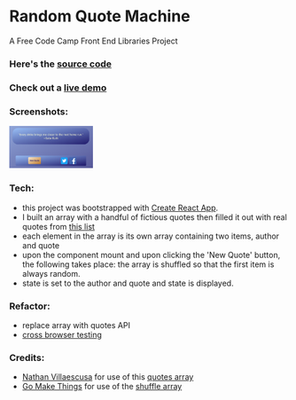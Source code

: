 # Random Quote Machine
A Free Code Camp Front End Libraries Project 

### Here's the [source code](https://github.com/will-sherman/random-quote-machine)
### Check out a [live demo](https://rqmfcc.netlify.com/) 

### Screenshots:
<!-- <img src="./screenshot_01.png" alt="example" width="10%" height="10%" style="border: none"> -->
<img src="./screenshot_02.png" alt="example" width="30%" height="30%" style="border: none">

### Tech:
 - this project was bootstrapped with [Create React App](https://github.com/facebook/create-react-app).
 - I built an array with a handful of fictious quotes then filled it out with real quotes from [this list](https://gist.github.com/signed0/d70780518341e1396e11)
 - each element in the array is its own array containing two items, author and quote
 - upon the component mount and upon clicking the 'New Quote' button, the following takes place:  the array is shuffled so that the first item is always random. 
 - state is set to the author and quote and state is displayed.
     
### Refactor: 
 - replace array with quotes API
 - [cross browser testing](https://developer.mozilla.org/en-US/docs/Learn/Tools_and_testing/Cross_browser_testing/Introduction)

### Credits:
- [Nathan Villaescusa](https://gist.github.com/signed0) for use of this [quotes array](https://gist.github.com/signed0/d70780518341e1396e11)
- [Go Make Things](https://gomakethings.com/) for use of the [shuffle array](https://gomakethings.com/how-to-shuffle-an-array-with-vanilla-js/)